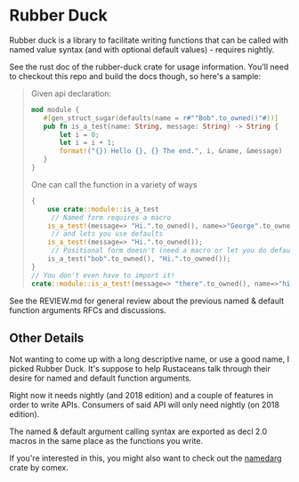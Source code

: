 # Rubber Duck

Rubber duck is a library to facilitate writing functions that can be called with named value syntax (and with optional default values) - requires nightly.

See the rust doc of the rubber-duck crate for usage information. 
You'll need to checkout this repo and build the docs though, so here's a sample:

> Given api declaration:
> 
> ```rust
> mod module {
>    #[gen_struct_sugar(defaults(name = r#""Bob".to_owned()"#))]
>    pub fn is_a_test(name: String, message: String) -> String {
>        let i = 0;
>        let i = i + 1;
>        format!("{}) Hello {}, {} The end.", i, &name, &message)
>    }
> }
> ```
>
> One can call the function in a variety of ways
>
> ```rust
> {
>     use crate::module::is_a_test
>      // Named form requires a macro
>     is_a_test!(message=> "Hi.".to_owned(), name=>"George".to_owned());  // 1) Hello George. Hi. The end.
>      // and lets you use defaults                                   
>     is_a_test!(message=> "Hi.".to_owned());                             // 1) Hello Bob. Hi. The end.  
>      // Positional form doesn't (need a macro or let you do defaults)
>     is_a_test("bob".to_owned(), "Hi.".to_owned());                      // 1) Hello Bob. Hi. The end. 
> }
> // You don't even have to import it!
> crate::module::is_a_test!(message=> "there".to_owned(), name=>"hi".to_owned());
> ```

See the REVIEW.md for general review about the previous named & default function arguments RFCs and discussions.

## Other Details

Not wanting to come up with a long descriptive name, or use a good name, I picked Rubber Duck. It's suppose to help
Rustaceans talk through their desire for named and default function arguments.

Right now it needs nightly (and 2018 edition) and a couple of features in order to write APIs. Consumers of said API will only need nightly (on 2018 edition).

The named & default argument calling syntax are exported as decl 2.0 macros in the same place as the functions you write.

If you're interested in this, you might also want to check out the [namedarg](https://github.com/comex/namedarg) crate by comex.

